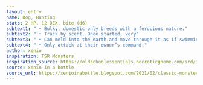 ```yaml
---
layout: entry 
name: Dog, Hunting
stats: 2 HP, 12 DEX, bite (d6)
subtext1: " • Bulky, domestic-only breeds with a ferocious nature."
subtext2: " • Track by scent. Once started, very"
subtext3: " • Can meld into the earth and move through it as if swimming."
subtext4: " • Only attack at their owner’s command."
author: xenio
inspiration: TSR Monsters
inspiration_source: https://oldschoolessentials.necroticgnome.com/srd/index.php/Monster_Descriptions
source: xenio in a bottle
source_url: https://xenioinabottle.blogspot.com/2021/02/classic-monsters-for-cairnito-part-1.html
---
```

